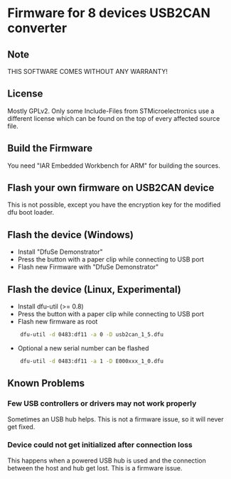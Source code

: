 Firmware for 8 devices USB2CAN converter
========================================

Note
----
THIS SOFTWARE COMES WITHOUT ANY WARRANTY!


License
-------
Mostly GPLv2. Only some Include-Files from STMicroelectronics use a different license which can be found on the top of every affected source file.


Build the Firmware
------------------
You need "IAR Embedded Workbench for ARM" for building the sources.


Flash your own firmware on USB2CAN device
-----------------------------------------
This is not possible, except you have the encryption key for the modified dfu boot loader.


Flash the device (Windows)
--------------------------
* Install "DfuSe Demonstrator"
* Press the button with a paper clip while connecting to USB port
* Flash new Firmware with "DfuSe Demonstrator"


Flash the device (Linux, Experimental)
--------------------------------------
* Install dfu-util (>= 0.8)
* Press the button with a paper clip while connecting to USB port
* Flash new firmware as root

```Bash
    dfu-util -d 0483:df11 -a 0 -D usb2can_1_5.dfu
```
* Optional a new serial number can be flashed

```Bash
    dfu-util -d 0483:df11 -a 1 -D E000xxx_1_0.dfu
```


Known Problems
--------------
### Few USB controllers or drivers may not work properly
Sometimes an USB hub helps. This is not a firmware issue, so it will never get fixed.

### Device could not get initialized after connection loss
This happens when a powered USB hub is used and the connection between the host and hub get lost. This is a firmware issue.
